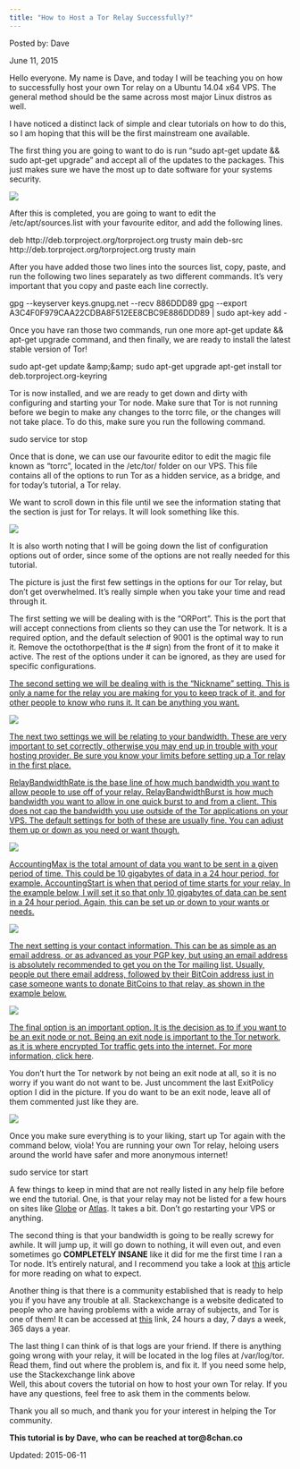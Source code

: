 ```yaml
---
title: "How to Host a Tor Relay Successfully?"
---
```



Posted by: Dave 

<span>June 11, 2015</span>
    

<p>Hello everyone. My name is Dave, and today I will be teaching you on how to successfully host your own Tor relay on a Ubuntu 14.04 x64 VPS. The general method should be the same across most major Linux distros as well.</p>
<p>I have noticed a distinct lack of simple and clear tutorials on how to do this, so I am hoping that this will be the first mainstream one available.</p>
<p>The first thing you are going to want to do is run &#8220;sudo apt-get update &amp;&amp; sudo apt-get upgrade&#8221; and accept all of the updates to the packages. This just makes sure we have the most up to date software for your systems security.</p>
<img src="imgs/2015/02/2LWOauG1.png">
<p>After this is completed, you are going to want to edit the /etc/apt/sources.list with your favourite editor, and add the following lines.</p>
deb http://deb.torproject.org/torproject.org trusty main
    deb-src http://deb.torproject.org/torproject.org trusty main</textarea></div>

<p>
    After you have added those two lines into the sources list, copy, paste, and run the following two lines separately as two different commands. It&#8217;s very important that you copy and paste each line correctly.</p>
gpg --keyserver keys.gnupg.net --recv 886DDD89
    gpg --export A3C4F0F979CAA22CDBA8F512EE8CBC9E886DDD89 | sudo apt-key add -</textarea></div>

<p>
    Once you have ran those two commands, run one more apt-get update &amp;&amp; apt-get upgrade command, and then finally, we are ready to install the latest stable version of Tor!</p>
sudo apt-get update &amp;amp;&amp;amp; sudo apt-get upgrade
    apt-get install tor deb.torproject.org-keyring</textarea></div>

<p>
    Tor is now installed, and we are ready to get down and dirty with configuring and starting your Tor node. Make sure that Tor is not running before we begin to make any changes to the torrc file, or the changes will not take place. To do this, make sure you run the following command.</p>
sudo service tor stop</textarea></div>

<p>
    Once that is done, we can use our favourite editor to edit the magic file known as &#8220;torrc&#8221;, located in the /etc/tor/ folder on our VPS. This file contains all of the options to run Tor as a hidden service, as a bridge, and for today&#8217;s tutorial, a Tor relay.</p>
<p>We want to scroll down in this file until we see the information stating that the section is just for Tor relays. It will look something like this.</p>
<img src="imgs/2015/02/4kdKUk11.png">
<p>It is also worth noting that I will be going down the list of configuration options out of order, since some of the options are not really needed for this tutorial.</p>
<p>The picture is just the first few settings in the options for our Tor relay, but don&#8217;t get overwhelmed. It&#8217;s really simple when you take your time and read through it.</p>
<p>The first setting we will be dealing with is the &#8220;ORPort&#8221;. This is the port that will accept connections from clients so they can use the Tor network. It is a required option, and the default selection of 9001 is the optimal way to run it. Remove the octothorpe(that is the # sign) from the front of it to make it active. The rest of the options under it can be ignored, as they are used for specific configurations.</p>
<p><a href="httpd://www.deepdotweb.com/wp-content/uploads/2015/02/tJGTxF61.png">
<p>The second setting we will be dealing with is the &#8220;Nickname&#8221; setting. This is only a name for the relay you are making for you to keep track of it, and for other people to know who runs it. It can be anything you want.</p>
<img src="imgs/2015/02/4HMohZX1.png">
<p>The next two settings we will be relating to your bandwidth. These are very important to set correctly, otherwise you may end up in trouble with your hosting provider. Be sure you know your limits before setting up a Tor relay in the first place.</p>
<p>RelayBandwidthRate is the base line of how much bandwidth you want to allow people to use off of your relay. RelayBandwidthBurst is how much bandwidth you want to allow in one quick burst to and from a client. This does not cap the bandwidth you use outside of the Tor applications on your VPS. The default settings for both of these are usually fine. You can adjust them up or down as you need or want though.</p>
<img src="imgs/2015/02/4fdUtWp1.png">
<p>AccountingMax is the total amount of data you want to be sent in a given period of time. This could be 10 gigabytes of data in a 24 hour period, for example. AccountingStart is when that period of time starts for your relay. In the example below, I will set it so that only 10 gigabytes of data can be sent in a 24 hour period. Again, this can be set up or down to your wants or needs.</p>
<img src="imgs/2015/02/4CcGo5r1.png">
<p>The next setting is your contact information. This can be as simple as an email address, or as advanced as your PGP key, but using an email address is absolutely recommended to get you on the Tor mailing list. Usually, people put there email address, followed by their BitCoin address just in case someone wants to donate BitCoins to that relay, as shown in the example below.</p>
<img src="imgs/2015/02/PWHBTf01.png">
<p>The final option is an important option. It is the decision as to if you want to be an exit node or not. Being an exit node is important to the Tor network, as it is where encrypted Tor traffic gets into the internet. For more information, click <a href="http://hackertarget.com/tor-exit-node-visualization/">here</a>.</p>
<p>You don&#8217;t hurt the Tor network by not being an exit node at all, so it is no worry if you want do not want to be. Just uncomment the last ExitPolicy option I did in the picture. If you do want to be an exit node, leave all of them commented just like they are.</p>
<img src="imgs/2015/02/1unQhB51.png">
<p>Once you make sure everything is to your liking, start up Tor again with the command below, viola! You are running your own Tor relay, heloing users around the world have safer and more anonymous internet!</p>
sudo service tor start</textarea></div>

<p>
    A few things to keep in mind that are not really listed in any help file before we end the tutorial. One, is that your relay may not be listed for a few hours on sites like <a href="https://globe.torproject.org/">Globe</a> or <a href="https://atlas.torproject.org/">Atlas</a>. It takes a bit. Don&#8217;t go restarting your VPS or anything.</p>
<p>The second thing is that your bandwidth is going to be really screwy for awhile. It will jump up, it will go down to nothing, it will even out, and even sometimes go <b>COMPLETELY INSANE</b> like it did for me the first time I ran a Tor node. It&#8217;s entirely natural, and I recommend you take a look at <a href="https://blog.torproject.org/blog/lifecycle-of-a-new-relay">this</a> article for more reading on what to expect.</p>
<p>Another thing is that there is a community established that is ready to help you if you have any trouble at all. Stackexchange is a website dedicated to people who are having problems with a wide array of subjects, and Tor is one of them! It can be accessed at <a href="https://tor.stackexchange.com/">this</a> link, 24 hours a day, 7 days a week, 365 days a year.</p>
<p>The last thing I can think of is that logs are your friend. If there is anything going wrong with your relay, it will be located in the log files at /var/log/tor. Read them, find out where the problem is, and fix it. If you need some help, use the Stackexchange link above<br/>
    Well, this about covers the tutorial on how to host your own Tor relay. If you have any questions, feel free to ask them in the comments below.</p>
<p>Thank you all so much, and thank you for your interest in helping the Tor community.</p>
<p><strong>This tutorial is by Dave, who can be reached at tor@8chan.co</strong></p>

Updated: 2015-06-11

